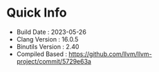 # Quick Info
* Build Date : 2023-05-26
* Clang Version : 16.0.5
* Binutils Version : 2.40
* Compiled Based : https://github.com/llvm/llvm-project/commit/5729e63a
